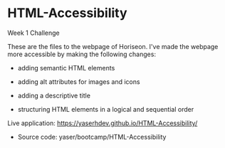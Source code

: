 # HTML-Accessibility
Week 1 Challenge

These are the files to the webpage of Horiseon. I've made the webpage more accessible by making the following changes:

- adding semantic HTML elements

- adding alt attributes for images and icons

- adding a descriptive title

- structuring HTML elements in a logical and sequential order


Live application: https://yaserhdev.github.io/HTML-Accessibility/




* Source code: yaser/bootcamp/HTML-Accessibility
